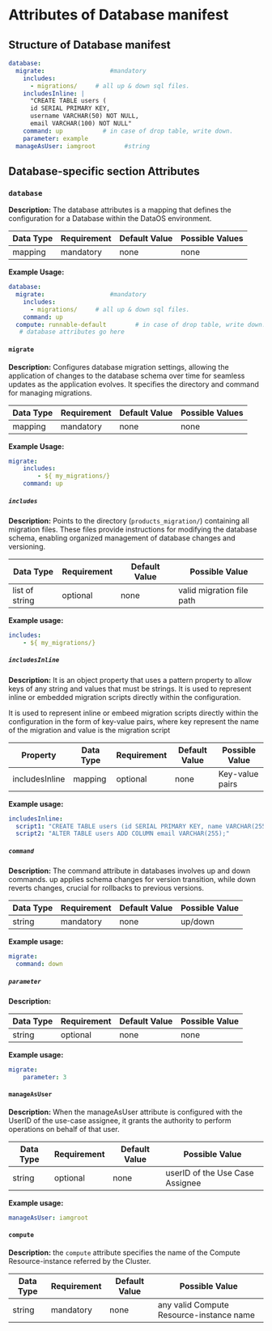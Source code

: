 # Attributes of Database manifest

## **Structure of Database manifest**

```yaml
database:
  migrate:                  #mandatory
    includes: 
      - migrations/     # all up & down sql files.
    includesInline: |
      "CREATE TABLE users (
      id SERIAL PRIMARY KEY,
      username VARCHAR(50) NOT NULL,
      email VARCHAR(100) NOT NULL"
    command: up           # in case of drop table, write down.  
    parameter: example
  manageAsUser: iamgroot        #string       
```

## **Database-specific section Attributes**

### `database` 

**Description:** The database attributes is a mapping that defines the configuration for a Database within the DataOS environment.

| Data Type | Requirement | Default Value | Possible Values |
| --- | --- | --- | --- |
| mapping | mandatory | none | none |

**Example Usage:**

```yaml
database:
  migrate:                  #mandatory
    includes: 
      - migrations/     # all up & down sql files.
    command: up   
  compute: runnable-default        # in case of drop table, write down.  
   # database attributes go here
```

#### **`migrate`**

**Description:** Configures database migration settings, allowing the application of changes to the database schema over time for seamless updates as the application evolves. It specifies the directory and command for managing migrations.

| Data Type | Requirement | Default Value | Possible Values |
| --- | --- | --- | --- |
| mapping | mandatory | none | none |

**Example Usage:**

```yaml
migrate:
	includes:
    	- ${ my_migrations/}
	command: up
```

##### **`includes`**

**Description:** Points to the directory (`products_migration/`) containing all migration files. These files provide instructions for modifying the database schema, enabling organized management of database changes and versioning.

| Data Type | Requirement | Default Value | Possible Value |
| --- | --- | --- | --- |
| list of string | optional | none | valid migration file path |

**Example usage:**

```yaml
includes:
	- ${ my_migrations/}
```

##### **`includesInline`**

**Description:** It is an object property that uses a pattern property to allow keys of any string and values that must be strings. It is used to represent inline or embedded migration scripts directly within the configuration.

It is used to represent inline or embeed migration scripts directly within the configuration in the form of key-value pairs, where key represent the name of the migration and value is the migration script

| Property | Data Type | Requirement | Default Value | Possible Value |
| --- | --- | --- | --- | --- |
| includesInline | mapping | optional | none | Key-value pairs  |

**Example usage:**

```yaml
includesInline:
  script1: "CREATE TABLE users (id SERIAL PRIMARY KEY, name VARCHAR(255));"
  script2: "ALTER TABLE users ADD COLUMN email VARCHAR(255);"
```

##### **`command`**

**Description:** The command attribute in databases involves up and down commands. up applies schema changes for version transition, while down reverts changes, crucial for rollbacks to previous versions.



| Data Type | Requirement | Default Value | Possible Value |
| --- | --- | --- | --- |
| string | mandatory | none | up/down |

**Example usage:**

```yaml
migrate:
  command: down
```

##### **`parameter`**

**Description:** 


| Data Type | Requirement | Default Value | Possible Value |
| --- | --- | --- | --- |
| string | optional | none | none |


**Example usage:**

```yaml
migrate:
	parameter: 3
```

#### **`manageAsUser`**

**Description:** When the manageAsUser attribute is configured with the UserID of the use-case assignee, it grants the authority to perform operations on behalf of that user. 

| Data Type | Requirement | Default Value | Possible Value                  |
|-----------|-------------|---------------|---------------------------------|
| string    | optional    | none          | userID of the Use Case Assignee |

**Example usage:**

```yaml
manageAsUser: iamgroot
```

#### **`compute`**

**Description:**  the `compute` attribute specifies the name of the Compute Resource-instance referred by the Cluster.


| Data Type | Requirement | Default Value | Possible Value                  |
|-----------|-------------|---------------|---------------------------------|
| string    | mandatory    | none          | any valid Compute Resource-instance name |
